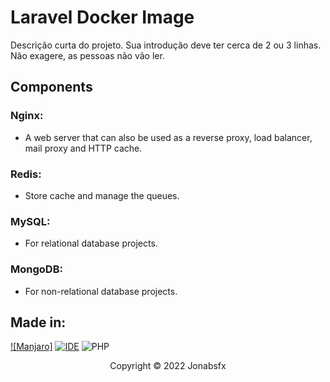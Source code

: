 # Laravel Docker Image 

Descrição curta do projeto. Sua introdução deve ter cerca de 2 ou 3 linhas. Não exagere, as pessoas não vão ler.

## Components

### Nginx:
- A web server that can also be used as a reverse proxy, load balancer, mail proxy and HTTP cache.

### Redis:
- Store cache and manage the queues.

### MySQL:
- For relational database projects.

### MongoDB:
- For non-relational database projects.

## Made in:
[![Manjaro]](https://img.shields.io/badge/Manjaro-35BF5C?style=for-the-badge&logo=Manjaro&logoColor=white)
[![IDE](https://img.shields.io/badge/Visual_studio_code-0078D4?style=for-the-badge&logo=visual%20studio%20code&logoColor=white)](https://code.visualstudio.com/)
![PHP](https://img.shields.io/badge/php-%23777BB4.svg?style=for-the-badge&logo=php&logoColor=white)

<p align="center">Copyright © 2022 Jonabsfx</p>

